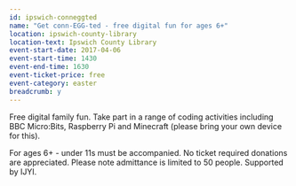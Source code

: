 ```yaml
---
id: ipswich-conneggted
name: "Get conn-EGG-ted - free digital fun for ages 6+"
location: ipswich-county-library
location-text: Ipswich County Library
event-start-date: 2017-04-06
event-start-time: 1430
event-end-time: 1630
event-ticket-price: free
event-category: easter
breadcrumb: y
---
```


Free digital family fun. Take part in a range of coding activities including BBC Micro:Bits, Raspberry Pi and Minecraft (please bring your own device for this).

For ages 6+ - under 11s must be accompanied. No ticket required donations are appreciated. Please note admittance is limited to 50 people. Supported by IJYI.
